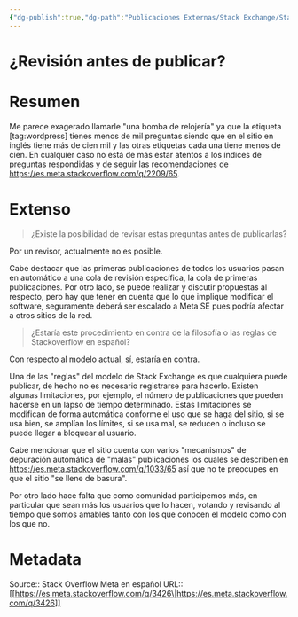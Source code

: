 ```yaml
---
{"dg-publish":true,"dg-path":"Publicaciones Externas/Stack Exchange/Stack Overflow en español/Stack Overflow en español Meta/es.meta.stackoverflow.com-3426.md","permalink":"/publicaciones-externas/stack-exchange/stack-overflow-en-espanol/stack-overflow-en-espanol-meta/es-meta-stackoverflow-com-3426/","title":"¿Revisión antes de publicar?","hide":true,"noteIcon":"\"0\"","created":"2024-04-03T12:49:10.421-06:00","updated":"2024-04-05T16:44:03.102-06:00"}
---
```


# ¿Revisión antes de publicar?

# Resumen

Me parece exagerado llamarle "una bomba de relojería" ya que la etiqueta [tag:wordpress] tienes menos de mil preguntas siendo que en el sitio en inglés tiene más de cien mil y las otras etiquetas cada una tiene menos de cien. En cualquier caso no está de más estar atentos a los índices de preguntas respondidas y de seguir las recomendaciones de https://es.meta.stackoverflow.com/q/2209/65.

# Extenso
> ¿Existe la posibilidad de revisar estas preguntas antes de publicarlas?

Por un revisor, actualmente no es posible.

Cabe destacar que las primeras publicaciones de todos los usuarios pasan en automático a una cola de revisión específica, la cola de primeras publicaciones. Por otro lado, se puede realizar y discutir propuestas al respecto, pero hay que tener en cuenta que lo que implique modificar el software, seguramente deberá ser escalado a Meta SE pues podría afectar a otros sitios de la red.

> ¿Estaría este procedimiento en contra de la filosofía o las reglas de Stackoverflow en español?

Con respecto al modelo actual, sí, estaría en contra.

Una de las "reglas" del modelo de Stack Exchange es que cualquiera puede publicar, de hecho no es necesario registrarse para hacerlo. Existen algunas limitaciones, por ejemplo, el número de publicaciones que pueden hacerse en un lapso de tiempo determinado. Estas limitaciones se modifican de forma automática conforme el uso que se haga del sitio, si se usa bien, se amplían los límites, si se usa mal, se reducen o incluso se puede llegar a bloquear al usuario.

Cabe mencionar que el sitio cuenta con varios "mecanismos" de depuración automática de "malas" publicaciones los cuales se describen en https://es.meta.stackoverflow.com/q/1033/65 así que no te preocupes en que el sitio "se llene de basura". 

Por otro lado hace falta que como comunidad participemos más, en particular que sean más los usuarios que lo hacen, votando y revisando al tiempo que somos amables tanto con los que conocen el modelo como con los que no.



# Metadata
Source:: Stack Overflow Meta en español
URL:: [[https://es.meta.stackoverflow.com/q/3426\|https://es.meta.stackoverflow.com/q/3426]]

